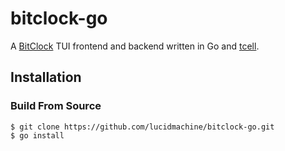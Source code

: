 # bitclock-go

A [BitClock](https://github.com/lucidmachine/bitclock) TUI frontend and backend written in Go and [tcell](https://github.com/gdamore/tcell).

## Installation

### Build From Source

```
$ git clone https://github.com/lucidmachine/bitclock-go.git
$ go install
```
